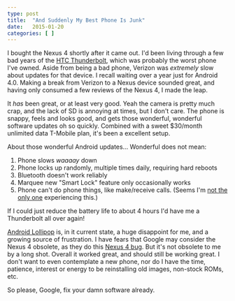 ```yaml
---
type: post
title:  "And Suddenly My Best Phone Is Junk"
date:   2015-01-20
categories: [ ]
---
```

I bought the Nexus 4 shortly after it came out. I'd been living through a few
bad years of the [HTC Thunderbolt](http://phandroid.com/2013/04/30/htc-thunderbolt-apology/), which was probably the worst
phone I've owned. Aside from being a bad phone, Verizon was *extremely*
slow about updates for that device. I recall waiting over a year just for Android 4.0.
Making a break from Verizon to a Nexus device sounded great, and having
only consumed a few reviews of the Nexus 4, I made the leap.

It *has* been great, or at least very good. Yeah the camera is pretty much crap, and the lack of SD is annoying at times, but I don't care. The phone is snappy, feels and looks good, and gets those
wonderful, wonderful software updates oh so quickly.  Combined with a sweet
$30/month unlimited data T-Mobile plan, it's been a excellent setup.

About those wonderful Android updates... Wonderful does not mean:

1. Phone slows *waaaay* down
2. Phone locks up randomly, multiple times daily, requiring hard reboots
3. Bluetooth doesn't work reliably
4. Marquee new "Smart Lock" feature only occasionally works
5. Phone can't do phone things, like make/receive calls. (Seems I'm 
[not the only one](https://code.google.com/p/android/issues/detail?id=82949#c483) experiencing this.)

If I could just reduce the battery life to about 4 hours I'd have me a Thunderbolt all over again!

[Android Lollipop](http://en.wikipedia.org/wiki/Android_Lollipop) is, in it current
state, a huge disappoint for me, and a growing source of frustration. I have fears
that Google may consider the Nexus 4 obsolete, as they do this [Nexus 4 bug](https://code.google.com/p/android/issues/detail?id=41626#c68).  But it's not obsolete
to me by a long shot. Overall it worked great, and should still be working great.
I don't want to even contemplate a new phone, nor do I have the time, patience, 
interest or energy to be reinstalling old images, non-stock ROMs, etc.

So please, Google, fix your damn software already.
